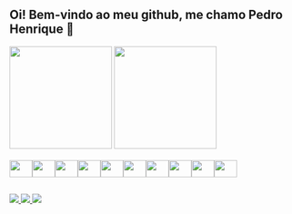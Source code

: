 ## Oi! Bem-vindo ao meu github, me chamo Pedro Henrique 👋

<div>
  <img height="180em" src="https://github-readme-stats.vercel.app/api?username=pedrohtbl&hide=prs,issues&show_icons=true&theme=synthwave"/>
  <img height="180em" src="https://github-readme-stats.vercel.app/api/top-langs/?username=pedrohtbl&theme=synthwave"/>
</div>
</br>
<div style="display: flex">
  <img height="30px" width="40px" src="https://cdn.jsdelivr.net/gh/devicons/devicon/icons/html5/html5-original.svg" />
  <img height="30px" width="40px" src="https://cdn.jsdelivr.net/gh/devicons/devicon/icons/css3/css3-original.svg" />
  <img height="30px" width="40px" src="https://cdn.jsdelivr.net/gh/devicons/devicon/icons/javascript/javascript-original.svg"/>
  <img height="30px" width="40px" src="https://cdn.jsdelivr.net/gh/devicons/devicon/icons/react/react-original-wordmark.svg" />
  <img height="30px" width="40px" src="https://cdn.jsdelivr.net/gh/devicons/devicon/icons/redux/redux-original.svg" />
  <img height="30px" width="40px" src="https://cdn.jsdelivr.net/gh/devicons/devicon/icons/typescript/typescript-original.svg" />
  <img height="30px" width="40px" src="https://cdn.jsdelivr.net/gh/devicons/devicon/icons/docker/docker-plain-wordmark.svg" />
  <img height="30px" width="40px" src="https://cdn.jsdelivr.net/gh/devicons/devicon/icons/postgresql/postgresql-original-wordmark.svg" />
  <img height="30px" width="40px" src="https://cdn.jsdelivr.net/gh/devicons/devicon/icons/python/python-original-wordmark.svg" />
  <img height="30px" width="40px" src="https://cdn.jsdelivr.net/gh/devicons/devicon/icons/django/django-plain-wordmark.svg" />
          
          
          
</div>

##
<div>
  <a href="mailto:pedrohtbl@gmail.com" target="_blank"> <img src="https://img.shields.io/badge/Gmail-D14836?style=for-the-badge&logo=gmail&logoColor=white"> </a>
  <a href="https://www.linkedin.com/in/pedro-htbl/" target="_blank"> <img src="https://img.shields.io/badge/LinkedIn-0077B5?style=for-the-badge&logo=linkedin&logoColor=white"> </a>
   <a href="https://portfolio-nine-brown-77.vercel.app/" target="_blank"> <img src="https://img.shields.io/badge/Vercel-000000?style=for-the-badge&logo=vercel&logoColor=white"> </a>
</div>




          
          
